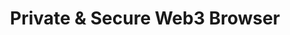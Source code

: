 ---
title: Private & Secure Web3 Browser
layout: browser
description: Access the latest defi dapps, exchanges, marketplaces, games and more with the Web3 Browser
---